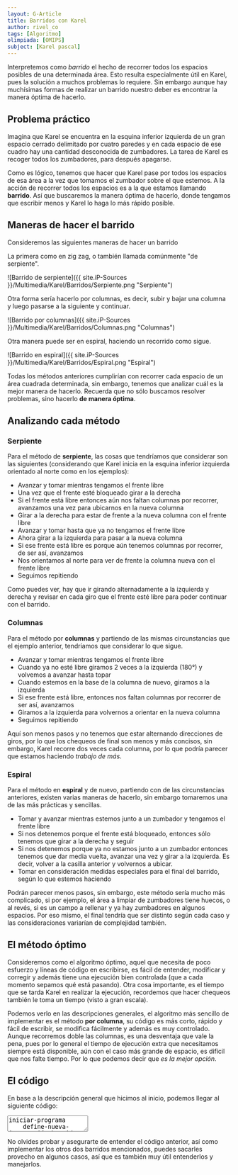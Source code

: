 ```yaml
---
layout: G-Article
title: Barridos con Karel
author: rivel_co
tags: [Algoritmo]
olimpiada: [OMIPS]
subject: [Karel pascal]
---
```


Interpretemos como *barrido* el hecho de recorrer todos los espacios posibles de una determinada área. Esto resulta especialmente útil en Karel, pues la solución a muchos problemas lo requiere. Sin embargo aunque hay muchísimas formas de realizar un barrido nuestro deber es encontrar la manera óptima de hacerlo.

## Problema práctico

Imagina que Karel se encuentra en la esquina inferior izquierda de un gran espacio cerrado delimitado por cuatro paredes y en cada espacio de ese cuadro hay una cantidad desconocida de zumbadores. La tarea de Karel es recoger todos los zumbadores, para después apagarse.

Como es lógico, tenemos que hacer que Karel pase por todos los espacios de esa área a la vez que tomamos el zumbador sobre el que estemos. A la acción de recorrer todos los espacios es a la que estamos llamando **barrido**. Así que buscaremos la manera óptima de hacerlo, donde tengamos que escribir menos y Karel lo haga lo más rápido posible.

## Maneras de hacer el barrido

Consideremos las siguientes maneras de hacer un barrido

La primera como en zig zag, o también llamada comúnmente "de serpiente".

![Barrido de serpiente]({{ site.iP-Sources }}/Multimedia/Karel/Barridos/Serpiente.png "Serpiente")

Otra forma sería hacerlo por columnas, es decir, subir y bajar una columna y luego pasarse a la siguiente y continuar.

![Barrido por columnas]({{ site.iP-Sources }}/Multimedia/Karel/Barridos/Columnas.png "Columnas")

Otra manera puede ser en espiral, haciendo un recorrido como sigue.

![Barrido en espiral]({{ site.iP-Sources }}/Multimedia/Karel/Barridos/Espiral.png "Espiral")

Todas los métodos anteriores cumplirían con recorrer cada espacio de un área cuadrada determinada, sin embargo, tenemos que analizar cuál es la mejor manera de hacerlo. Recuerda que no sólo buscamos resolver problemas, sino hacerlo **de manera óptima**.

## Analizando cada método

### Serpiente

Para el método de **serpiente**, las cosas que tendríamos que considerar son las siguientes (considerando que Karel inicia en la esquina inferior izquierda orientado al norte como en los ejemplos):

- Avanzar y tomar mientras tengamos el frente libre
- Una vez que el frente esté bloqueado girar a la derecha
- Si el frente está libre entonces aún nos faltan columnas por recorrer, avanzamos una vez para ubicarnos en la nueva columna
- Girar a la derecha para estar de frente a la nueva columna con el frente libre
- Avanzar y tomar hasta que ya no tengamos el frente libre
- Ahora girar a la izquierda para pasar a la nueva columna
- Si ese frente está libre es porque aún tenemos columnas por recorrer, de ser así, avanzamos
- Nos orientamos al norte para ver de frente la columna nueva con el frente libre
- Seguimos repitiendo

Como puedes ver, hay que ir girando alternadamente a la izquierda y derecha y revisar en cada giro que el frente esté libre para poder continuar con el barrido.

### Columnas

Para el método por **columnas** y partiendo de las mismas circunstancias que el ejemplo anterior, tendríamos que considerar lo que sigue.

- Avanzar y tomar mientras tengamos el frente libre
- Cuando ya no esté libre giramos 2 veces a la izquierda (180°) y volvemos a avanzar hasta topar
- Cuando estemos en la base de la columna de nuevo, giramos a la izquierda
- Si ese frente está libre, entonces nos faltan columnas por recorrer de ser así, avanzamos
- Giramos a la izquierda para volvernos a orientar en la nueva columna
- Seguimos repitiendo

Aquí son menos pasos y no tenemos que estar alternando direcciones de giros, por lo que los chequeos de final son menos y más concisos, sin embargo, Karel recorre dos veces cada columna, por lo que podría parecer que estamos haciendo *trabajo de más*.

### Espiral

Para el método en **espiral** y de nuevo, partiendo con de las circunstancias anteriores, existen varias maneras de hacerlo, sin embargo tomaremos una de las más prácticas y sencillas.

- Tomar y avanzar mientras estemos junto a un zumbador y tengamos el frente libre
- Si nos detenemos porque el frente está bloqueado, entonces sólo tenemos que girar a la derecha y seguir
- Si nos detenemos porque ya no estamos junto a un zumbador entonces tenemos que dar media vuelta, avanzar una vez y girar a la izquierda. Es decir, volver a la casilla anterior y volvernos a ubicar.
- Tomar en consideración medidas especiales para el final del barrido, según lo que estemos haciendo

Podrán parecer menos pasos, sin embargo, este método sería mucho más complicado, si por ejemplo, el área a limpiar de zumbadores tiene huecos, o al revés, si es un campo a rellenar y ya hay zumbadores en algunos espacios. Por eso mismo, el final tendría que ser distinto según cada caso y las consideraciones variarían de complejidad también.

## El método óptimo

Consideremos como el algoritmo óptimo, aquel que necesita de poco esfuerzo y líneas de código en escribirse, es fácil de entender, modificar y corregir y además tiene una ejecución bien controlada (que a cada momento sepamos qué está pasando). Otra cosa importante, es el tiempo que se tarda Karel en realizar la ejecución, recordemos que hacer chequeos también le toma un tiempo (visto a gran escala).

Podemos verlo en las descripciones generales, el algoritmo más sencillo de implementar es el método **por columna**, su código es más corto, rápido y fácil de escribir, se modifica fácilmente y además es muy controlado. Aunque recorremos doble las columnas, es una desventaja que vale la pena, pues por lo general el tiempo de ejecución extra que necesitamos siempre está disponible, aún con el caso más grande de espacio, es difícil que nos falte tiempo. Por lo que podemos decir que *es la mejor opción*.

## El código

En base a la descripción general que hicimos al inicio, podemos llegar al siguiente código:

<textarea class="karelp">
iniciar-programa
  	define-nueva-instrucción barrido como inicio
	 	mientras junto-a-zumbador hacer inicio 
			mientras frente-libre o junto-a-zumbador hacer inicio
		   		mientras junto-a-zumbador hacer coge-zumbador;
		   		si frente-libre entonces avanza;
			fin;
			repetir 2 veces gira-izquierda;
			mientras frente-libre hacer avanza;
			gira-izquierda;
			si frente-libre entonces avanza;
			gira-izquierda;
		fin;
  	fin;
	inicia-ejecución
		barrido;
		apagate;
	termina-ejecución
finalizar-programa</textarea>

No olvides probar y asegurarte de entender el código anterior, así como implementar los otros dos barridos mencionados, puedes sacarles provecho en algunos casos, así que es también muy útil entenderlos y manejarlos.